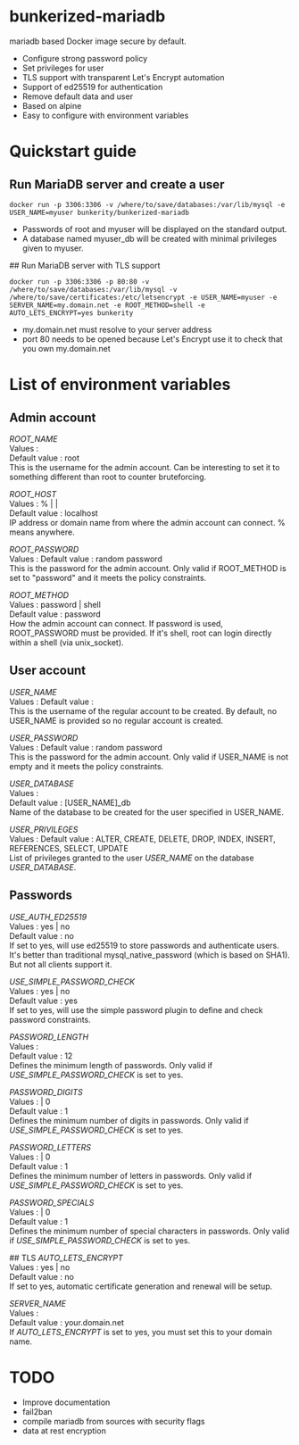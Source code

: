 # bunkerized-mariadb
mariadb based Docker image secure by default.
- Configure strong password policy
- Set privileges for user
- TLS support with transparent Let's Encrypt automation
- Support of ed25519 for authentication
- Remove default data and user
- Based on alpine
- Easy to configure with environment variables

# Quickstart guide

## Run MariaDB server and create a user

```shell
docker run -p 3306:3306 -v /where/to/save/databases:/var/lib/mysql -e USER_NAME=myuser bunkerity/bunkerized-mariadb
```
- Passwords of root and myuser will be displayed on the standard output.  
- A database named myuser_db will be created with minimal privileges given to myuser.

## Run MariaDB server with TLS support

```shell
docker run -p 3306:3306 -p 80:80 -v /where/to/save/databases:/var/lib/mysql -v /where/to/save/certificates:/etc/letsencrypt -e USER_NAME=myuser -e SERVER_NAME=my.domain.net -e ROOT_METHOD=shell -e AUTO_LETS_ENCRYPT=yes bunkerity
```
- my.domain.net must resolve to your server address
- port 80 needs to be opened because Let's Encrypt use it to check that you own my.domain.net

# List of environment variables

## Admin account
*ROOT_NAME*  
Values : <any valid username>  
Default value : root  
This is the username for the admin account. Can be interesting to set it to something different than root to counter bruteforcing.

*ROOT_HOST*  
Values : % | <ip address> | <domain name>  
Default value : localhost  
IP address or domain name from where the admin account can connect. % means anywhere.

*ROOT_PASSWORD*  
Values : <any valid password>
Default value : random password  
This is the password for the admin account. Only valid if ROOT_METHOD is set to "password" and it meets the policy constraints.

*ROOT_METHOD*  
Values : password | shell  
Default value : password  
How the admin account can connect. If password is used, ROOT_PASSWORD must be provided. If it's shell, root can login directly within a shell (via unix_socket).

## User account
*USER_NAME*  
Values : <any valid username>
Default value :  
This is the username of the regular account to be created. By default, no USER_NAME is provided so no regular account is created.

*USER_PASSWORD*  
Values : <any valid password>
Default value : random password  
This is the password for the admin account. Only valid if USER_NAME is not empty and it meets the policy constraints.

*USER_DATABASE*  
Values : <any valid database name>  
Default value : [USER_NAME]_db  
Name of the database to be created for the user specified in USER_NAME.

*USER_PRIVILEGES*  
Values : <list of privileges separated by comma>
Default value : ALTER, CREATE, DELETE, DROP, INDEX, INSERT, REFERENCES, SELECT, UPDATE  
List of privileges granted to the user *USER_NAME* on the database *USER_DATABASE*.

## Passwords
*USE_AUTH_ED25519*  
Values : yes | no  
Default value : no  
If set to yes, will use ed25519 to store passwords and authenticate users. It's better than traditional mysql_native_password (which is based on SHA1). But not all clients support it.

*USE_SIMPLE_PASSWORD_CHECK*  
Values : yes | no  
Default value : yes  
If set to yes, will use the simple password plugin to define and check password constraints.

*PASSWORD_LENGTH*  
Values : <any positive numeric value>  
Default value : 12  
Defines the minimum length of passwords. Only valid if *USE_SIMPLE_PASSWORD_CHECK* is set to yes.

*PASSWORD_DIGITS*  
Values : <any positive numeric value> | 0  
Default value : 1  
Defines the minimum number of digits in passwords. Only valid if *USE_SIMPLE_PASSWORD_CHECK* is set to yes.

*PASSWORD_LETTERS*  
Values : <any positive numeric value> | 0  
Default value : 1  
Defines the minimum number of letters in passwords. Only valid if *USE_SIMPLE_PASSWORD_CHECK* is set to yes.

*PASSWORD_SPECIALS*  
Values : <any positive numeric value> | 0  
Default value : 1  
Defines the minimum number of special characters in passwords. Only valid if *USE_SIMPLE_PASSWORD_CHECK* is set to yes.

## TLS
*AUTO_LETS_ENCRYPT*  
Values : yes | no  
Default value : no  
If set to yes, automatic certificate generation and renewal will be setup.

*SERVER_NAME*  
Values : <your domain name>  
Default value : your.domain.net  
If *AUTO_LETS_ENCRYPT* is set to yes, you must set this to your domain name.

# TODO
- Improve documentation
- fail2ban
- compile mariadb from sources with security flags
- data at rest encryption

